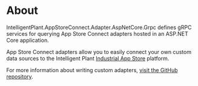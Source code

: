 ﻿# About

IntelligentPlant.AppStoreConnect.Adapter.AspNetCore.Grpc defines gRPC services for querying App Store Connect adapters hosted in an ASP.NET Core application.

App Store Connect adapters allow you to easily connect your own custom data sources to the Intelligent Plant [Industrial App Store](https://appstore.intelligentplant.com/) platform.

For more information about writing custom adapters, [visit the GitHub repository](https://github.com/intelligentplant/AppStoreConnect.Adapters/).
